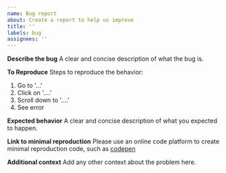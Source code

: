 ```yaml
---
name: Bug report
about: Create a report to help us improve
title: ''
labels: bug
assignees: ''
---
```


**Describe the bug**
A clear and concise description of what the bug is.

**To Reproduce**
Steps to reproduce the behavior:

1. Go to '...'
2. Click on '....'
3. Scroll down to '....'
4. See error

**Expected behavior**
A clear and concise description of what you expected to happen.

**Link to minimal reproduction**
Please use an online code platform to create minimal reproduction code, such as [codepen](https://codepen.io/linkontoask/pen/ExQNxGR)

**Additional context**
Add any other context about the problem here.
